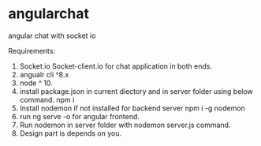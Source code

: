 # angularchat
angular chat with socket io

Requirements:
1. Socket.io Socket-client.io for chat application in both ends.
2. angualr cli ^8.x
3. node ^ 10.
4. install package.json in current diectory and in server folder using below command.
npm i
5. Install nodemon if not installed for backend server
npm i -g nodemon
6. run ng serve -o for angular frontend.
7. Run nodemon in server folder with nodemon server.js command.
8. Design part is depends on you. 
